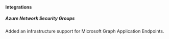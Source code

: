 
#### Integrations

##### Azure Network Security Groups

Added an infrastructure support for Microsoft Graph Application Endpoints.